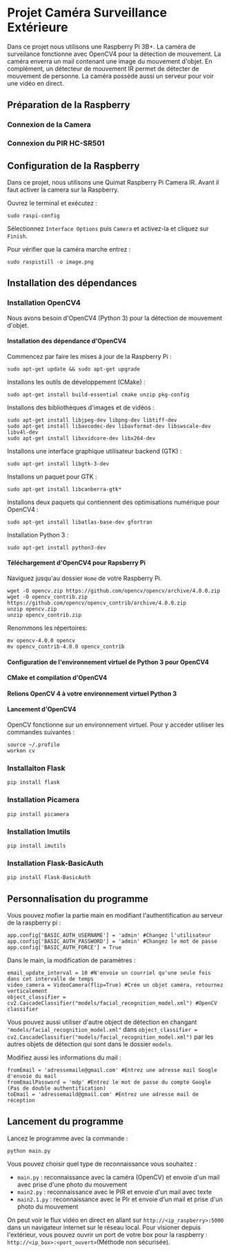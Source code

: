 # Projet Caméra Surveillance Extérieure

Dans ce projet nous utilisons une Raspberry Pi 3B+. 
La caméra de surveilance fonctionne avec OpenCV4 pour la détection de mouvement. La caméra enverra un mail contenant une image du mouvement d'objet. En complément, un détecteur de mouvement IR permet de détecter de mouvement de personne. La caméra possède aussi un serveur pour voir une vidéo en direct.

## Préparation de la Raspberry
### Connexion de la Camera


### Connexion du PIR HC-SR501


## Configuration de la Raspberry
Dans ce projet, nous utilisons une Quimat Raspberry Pi Camera IR. Avant il faut activer la camera sur la Raspberry.

Ouvrez le terminal et exécutez :
````
sudo raspi-config
`````
Sélectionnez `Interface Options` puis `Camera` et activez-la et cliquez sur `Finish`.

Pour vérifier que la caméra marche entrez :
`````
sudo raspistill -o image.png
``````
## Installation des dépendances
### Installation OpenCV4
Nous avons besoin d'OpenCV4 (Python 3) pour la détection de mouvement d'objet.

#### Installation des dépendance d'OpenCV4
Commencez par faire les mises à jour de la Raspberry Pi :
``````
sudo apt-get update && sudo apt-get upgrade
``````

Installons les outils de développement (CMake) :
```````
sudo apt-get install build-essential cmake unzip pkg-config
```````

Installons des bibliothèques d'images et de vidéos :
````````
sudo apt-get install libjpeg-dev libpng-dev libtiff-dev
sudo apt-get install libavcodec-dev libavformat-dev libswscale-dev libv4l-dev
sudo apt-get install libxvidcore-dev libx264-dev
`````````

Installons une interface graphique utilisateur backend (GTK) :
```````
sudo apt-get install libgtk-3-dev
````````

Installons un paquet pour GTK :
````````
sudo apt-get install libcanberra-gtk*
````````

Installons deux paquets qui contiennent des optimisations numérique pour OpenCV4 :
``````
sudo apt-get install libatlas-base-dev gfortran
``````

Installation Python 3 :
```````
sudo apt-get install python3-dev
````````

#### Téléchargement d'OpenCV4 pour Rapsberry Pi
Naviguez jusqu'au dossier `Home` de votre Raspberry Pi.
```````
wget -O opencv.zip https://github.com/opencv/opencv/archive/4.0.0.zip
wget -O opencv_contrib.zip https://github.com/opencv/opencv_contrib/archive/4.0.0.zip
unzip opencv.zip
unzip opencv_contrib.zip
```````

Renommons les répertoires:
````````
mv opencv-4.0.0 opencv
mv opencv_contrib-4.0.0 opencv_contrib
`````````

#### Configuration de l'environnement virtuel de Python 3 pour OpenCV4



#### CMake et compilation d'OpenCV4


#### Relions OpenCV 4 à votre environnement virtuel Python 3



#### Lancement d'OpenCV4
OpenCV fonctionne sur un environnement virtuel. Pour y accéder utiliser les commandes suivantes :
``````
source ~/.profile
workon cv
```````

### Installaiton Flask

`````
pip install flask
`````

### Installation Picamera

`````
pip install picamera
`````

### Installation Imutils

`````
pip install imutils
`````

### Installation Flask-BasicAuth

`````
pip install Flask-BasicAuth
``````

## Personnalisation du programme
Vous pouvez mofier la partie main en modifiant l'authentification au serveur de la raspberry pi :
`````
app.config['BASIC_AUTH_USERNAME'] = 'admin' #Changez l'utilisateur
app.config['BASIC_AUTH_PASSWORD'] = 'admin' #Changez le mot de passe
app.config['BASIC_AUTH_FORCE'] = True
`````

Dans le main, la modification de paramètres :
``````
email_update_interval = 10 #N'envoie un courriel qu'une seule fois dans cet intervalle de temps
video_camera = VideoCamera(flip=True) #Crée un objet caméra, retournez verticalement
object_classifier = cv2.CascadeClassifier("models/facial_recognition_model.xml") #OpenCV classifier
``````
Vous pouvez aussi utiliser d'autre object de détection en changant `"models/facial_recognition_model.xml"` dans `object_classifier = cv2.CascadeClassifier("models/facial_recognition_model.xml")` par les autres objets de détection qui sont dans le dossier `models`.

Modifiez aussi les informations du mail :
``````
fromEmail = 'adressemaile@gmail.com' #Entrez une adresse mail Google d'envoie du mail
fromEmailPassword = 'mdp' #Entrez le mot de passe du compte Google (Pas de double authentification)
toEmail = 'adressemaild@gmail.com' #Entrez une adresse mail de réception
``````

## Lancement du programme
Lancez le programme avec la commande :
``````
python main.py
``````
Vous pouvez choisir quel type de reconnaissance vous souhaitez :  
* `main.py` : reconnaissance avec la caméra (OpenCV) et envoie d'un mail avec prise d'une photo du mouvement
* `main2.py` : reconnaissance avec le PIR et envoie d'un mail avec texte
* `main2.1.py` : reconnaissance avec le PIr et envoie d'un mail et prise d'un photo du mouvement

On peut voir le flux vidéo en direct en allant sur `http://<ip_raspberry>:5000` dans un navigateur internet sur le réseau local. Pour visioner depuis l'extérieur, vous pouvez  ouvrir un port de votre box pour la raspberry : `http://<ip_box>:<port_ouvert>`(Méthode non sécurisée).



